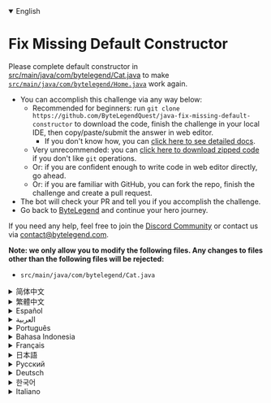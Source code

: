 <details open='true'>
<summary>English</summary>

# Fix Missing Default Constructor

Please complete default constructor in [src/main/java/com/bytelegend/Cat.java](https://github.com/ByteLegendQuest/java-fix-missing-default-constructor/blob/main/src/main/java/com/bytelegend/Cat.java) to make
[`src/main/java/com/bytelegend/Home.java`](https://github.com/ByteLegendQuest/java-fix-missing-default-constructor/blob/main/src/main/java/com/bytelegend/Home.java) work again.

- You can accomplish this challenge via any way below:
  - Recommended for beginners: run `git clone https://github.com/ByteLegendQuest/java-fix-missing-default-constructor` to download the code,
    finish the challenge in your local IDE, then copy/paste/submit the answer in web editor.
    - If you don't know how, you can [click here to see detailed docs](https://github.com/ByteLegendQuest/java-fix-missing-default-constructor/blob/main/docs/en/clone-and-import.md).
  - Very unrecommended: you can [click here to download zipped code](https://codeload.github.com/ByteLegendQuest/java-fix-missing-default-constructor/zip/refs/heads/main) if you don't like `git` operations.
  - Or: if you are confident enough to write code in web editor directly, go ahead.
  - Or: if you are familiar with GitHub, you can fork the repo, finish the challenge and create a pull request.
- The bot will check your PR and tell you if you accomplish the challenge.
- Go back to [ByteLegend](https://bytelegend.com) and continue your hero journey.

If you need any help, feel free to join the [Discord Community](https://discord.gg/35RreUUGWt) or contact us via [contact@bytelegend.com](mailto:contact@bytelegend.com).

**Note: we only allow you to modify the following files.
Any changes to files other than the following files will be rejected:**

- `src/main/java/com/bytelegend/Cat.java`
</details>
<details>
<summary>简体中文</summary>

# 修复丢失的<ruby>默认构造器<rt>Default Constructor</rt></ruby>

请补全[src/main/java/com/bytelegend/Cat.java](https://github.com/ByteLegendQuest/java-fix-missing-default-constructor/blob/main/src/main/java/com/bytelegend/Cat.java)中的默认构造器，使得[`src/main/java/com/bytelegend/Home.java`](https://github.com/ByteLegendQuest/java-fix-missing-default-constructor/blob/main/src/main/java/com/bytelegend/Home.java)
能够正常运行。

- 你可以使用以下任意一种方法完成挑战：
  - 初学者推荐：运行`git clone https://git.bytelegend.com/ByteLegendQuest/java-fix-missing-default-constructor`将代码下载到本地，在本地使用IDE调试完成后复制到网页编辑器里提交。
    - 如果你不知道怎么做，可以点击[这里查看详细文档](https://github.com/ByteLegendQuest/java-fix-missing-default-constructor/blob/main/docs/zh_hans/clone-and-import.md)。
  - 非常不推荐：如果你实在不喜欢`git`命令行操作，你可以[点击这里直接下载打包好的代码](https://ghcodeload.bytelegend.com/ByteLegendQuest/java-fix-missing-default-constructor/zip/refs/heads/main)。
  - 或者：如果你非常自信不需要下载代码到本地调试，可以使用网页编辑器直接提交。
  - 或者：如果你对GitHub非常熟悉，你可以fork仓库、完成挑战后，创建一个Pull Request。
- 机器人将会检查你的答案，告诉你你是否通过了挑战。
- 回到[字节传说](https://bytelegend.com)，然后继续你的英雄旅程。

如果你需要任何帮助，欢迎加入官方玩家QQ群（在[首页](https://bytelegend.com)右下角的`联系 & 关于`菜单里可以找到入群方式）或者[Discord社区](https://discord.gg/35RreUUGWt)，或email至[contact@bytelegend.com](mailto:contact@bytelegend.com)。

**注意：我们只允许您修改以下文件，任何对其他文件的修改都会被拒绝：**

- `src/main/java/com/bytelegend/Cat.java`
</details>
<details>
<summary>繁體中文</summary>

<h1>修復缺少的默認構造函數</h1><p>請完成<a href="https://github.com/ByteLegendQuest/java-fix-missing-default-constructor/blob/main/src/main/java/com/bytelegend/Cat.java" target="_blank">src/main/java/com/bytelegend/Cat.java</a>中的默認構造函數，以使<a href="https://github.com/ByteLegendQuest/java-fix-missing-default-constructor/blob/main/src/main/java/com/bytelegend/Home.java" target="_blank"><code class="notranslate">src/main/java/com/bytelegend/Home.java</code></a>再次工作。</p><ul><li>您可以通過以下任何方式完成此挑戰：<ul><li>推薦給初學者：運行<code class="notranslate">git clone https://github.com/ByteLegendQuest/java-fix-missing-default-constructor</code>下載代碼，在本地 IDE 中完成挑戰，然後在網頁編輯器中復制/粘貼/提交答案.<ul><li>如果您不知道如何操作，可以<a href="https://github.com/ByteLegendQuest/java-fix-missing-default-constructor/blob/main/docs/en/clone-and-import.md" target="_blank">單擊此處查看詳細文檔</a>。</li></ul></li><li>非常不推薦：如果你不喜歡<code class="notranslate">git</code>操作，可以<a href="https://codeload.github.com/ByteLegendQuest/java-fix-missing-default-constructor/zip/refs/heads/main" target="_blank">點擊這裡下載壓縮代碼</a>。</li><li>或者：如果您有足夠的信心直接在 Web 編輯器中編寫代碼，請繼續。</li><li>或者：如果您熟悉 GitHub，您可以分叉存儲庫，完成挑戰並創建拉取請求。</li></ul></li><li>機器人會檢查你的 PR 並告訴你是否完成了挑戰。</li><li>回到<a href="https://bytelegend.com" target="_blank">ByteLegend</a>繼續你的英雄之旅。</li></ul><p>如果您需要任何幫助，請隨時加入<a href="https://discord.gg/35RreUUGWt" target="_blank">Discord 社區</a>或通過<a href="mailto:contact@bytelegend.com" target="_blank">contact@bytelegend.com</a>聯繫我們。</p><p><strong>注意：我們只允許您修改以下文件。對以下文件以外的文件的任何更改都將被拒絕：</strong></p><ul><li> <code class="notranslate">src/main/java/com/bytelegend/Cat.java</code></li></ul></details>
<details>
<summary>Español</summary>

<h1>Arreglar el constructor predeterminado faltante</h1><p> Complete el constructor predeterminado en <a href="https://github.com/ByteLegendQuest/java-fix-missing-default-constructor/blob/main/src/main/java/com/bytelegend/Cat.java" target="_blank">src/main/java/com/bytelegend/Cat.java</a> para que <a href="https://github.com/ByteLegendQuest/java-fix-missing-default-constructor/blob/main/src/main/java/com/bytelegend/Home.java" target="_blank"><code class="notranslate">src/main/java/com/bytelegend/Home.java</code></a> vuelva a funcionar.</p><ul><li> Puede lograr este desafío de cualquier manera a continuación:<ul><li> Recomendado para principiantes: ejecute <code class="notranslate">git clone https://github.com/ByteLegendQuest/java-fix-missing-default-constructor</code> para descargar el código, finalice el desafío en su IDE local, luego copie/pegue/envíe la respuesta en el editor web .<ul><li> Si no sabe cómo hacerlo, puede <a href="https://github.com/ByteLegendQuest/java-fix-missing-default-constructor/blob/main/docs/en/clone-and-import.md" target="_blank">hacer clic aquí para ver los documentos detallados</a> .</li></ul></li><li> Muy poco recomendado: puede <a href="https://codeload.github.com/ByteLegendQuest/java-fix-missing-default-constructor/zip/refs/heads/main" target="_blank">hacer clic aquí para descargar el código comprimido</a> si no le gustan las operaciones de <code class="notranslate">git</code> .</li><li> O: si tiene la confianza suficiente para escribir código en el editor web directamente, adelante.</li><li> O: si está familiarizado con GitHub, puede bifurcar el repositorio, finalizar el desafío y crear una solicitud de incorporación de cambios.</li></ul></li><li> El bot verificará tu PR y te dirá si logras el desafío.</li><li> Regrese a <a href="https://bytelegend.com" target="_blank">ByteLegend</a> y continúe su viaje de héroe.</li></ul><p> Si necesita ayuda, no dude en unirse a la <a href="https://discord.gg/35RreUUGWt" target="_blank">comunidad de Discord</a> o contáctenos a través de <a href="mailto:contact@bytelegend.com" target="_blank">contact@bytelegend.com</a> .</p><p> <strong>Nota: solo le permitimos modificar los siguientes archivos. Cualquier cambio en los archivos que no sean los siguientes archivos será rechazado:</strong></p><ul><li> <code class="notranslate">src/main/java/com/bytelegend/Cat.java</code></li></ul></details>
<details>
<summary>العربية</summary>

<h1 style=";text-align:right;direction:rtl">إصلاح مفقود المُنشئ الافتراضي</h1><p style=";text-align:right;direction:rtl"> يُرجى إكمال المُنشئ الافتراضي في <a href="https://github.com/ByteLegendQuest/java-fix-missing-default-constructor/blob/main/src/main/java/com/bytelegend/Cat.java" target="_blank">src / main / java / com / bytelegend / Cat.java</a> لجعل <a href="https://github.com/ByteLegendQuest/java-fix-missing-default-constructor/blob/main/src/main/java/com/bytelegend/Home.java" target="_blank"><code class="notranslate">src/main/java/com/bytelegend/Home.java</code></a> تعمل مرة أخرى.</p><ul style=";text-align:right;direction:rtl"><li style=";text-align:right;direction:rtl"> يمكنك إنجاز هذا التحدي بأي طريقة أدناه:<ul style=";text-align:right;direction:rtl"><li style=";text-align:right;direction:rtl"> موصى به للمبتدئين: قم بتشغيل <code class="notranslate">git clone https://github.com/ByteLegendQuest/java-fix-missing-default-constructor</code> لتنزيل الكود ، وإنهاء التحدي في IDE المحلي الخاص بك ، ثم نسخ / لصق / إرسال الإجابة في محرر الويب .<ul style=";text-align:right;direction:rtl"><li style=";text-align:right;direction:rtl"> إذا كنت لا تعرف كيف يمكنك <a href="https://github.com/ByteLegendQuest/java-fix-missing-default-constructor/blob/main/docs/en/clone-and-import.md" target="_blank">النقر هنا لمشاهدة المستندات التفصيلية</a> .</li></ul></li><li style=";text-align:right;direction:rtl"> غير موصى به على الإطلاق: يمكنك <a href="https://codeload.github.com/ByteLegendQuest/java-fix-missing-default-constructor/zip/refs/heads/main" target="_blank">النقر هنا لتنزيل رمز مضغوط</a> إذا كنت لا تحب عمليات <code class="notranslate">git</code> .</li><li style=";text-align:right;direction:rtl"> أو: إذا كنت واثقًا بدرجة كافية لكتابة التعليمات البرمجية في محرر الويب مباشرةً ، فابدأ.</li><li style=";text-align:right;direction:rtl"> أو: إذا كنت معتادًا على GitHub ، فيمكنك تفرع الريبو وإنهاء التحدي وإنشاء طلب سحب.</li></ul></li><li style=";text-align:right;direction:rtl"> سيتحقق الروبوت من العلاقات العامة الخاصة بك ويخبرك إذا أنجزت التحدي.</li><li style=";text-align:right;direction:rtl"> ارجع إلى <a href="https://bytelegend.com" target="_blank">ByteLegend وتابع</a> رحلة بطلك.</li></ul><p style=";text-align:right;direction:rtl"> إذا كنت بحاجة إلى أي مساعدة ، فلا تتردد في الانضمام إلى <a href="https://discord.gg/35RreUUGWt" target="_blank">مجتمع Discord</a> أو الاتصال بنا عبر <a href="mailto:contact@bytelegend.com" target="_blank">contact@bytelegend.com</a> .</p><p style=";text-align:right;direction:rtl"> <strong>ملاحظة: نسمح لك فقط بتعديل الملفات التالية. سيتم رفض أي تغييرات يتم إجراؤها على الملفات بخلاف الملفات التالية:</strong></p><ul style=";text-align:right;direction:rtl"><li style=";text-align:right;direction:rtl"> <code class="notranslate">src/main/java/com/bytelegend/Cat.java</code></li></ul></details>
<details>
<summary>Português</summary>

<h1>Corrigir construtor padrão ausente</h1><p> Por favor, complete o construtor padrão em <a href="https://github.com/ByteLegendQuest/java-fix-missing-default-constructor/blob/main/src/main/java/com/bytelegend/Cat.java" target="_blank">src/main/java/com/bytelegend/Cat.java</a> para fazer <a href="https://github.com/ByteLegendQuest/java-fix-missing-default-constructor/blob/main/src/main/java/com/bytelegend/Home.java" target="_blank"><code class="notranslate">src/main/java/com/bytelegend/Home.java</code></a> funcionar novamente.</p><ul><li> Você pode realizar este desafio de qualquer maneira abaixo:<ul><li> Recomendado para iniciantes: execute <code class="notranslate">git clone https://github.com/ByteLegendQuest/java-fix-missing-default-constructor</code> para baixar o código, termine o desafio em seu IDE local e copie/cole/envie a resposta no editor da web .<ul><li> Se você não sabe como, você pode <a href="https://github.com/ByteLegendQuest/java-fix-missing-default-constructor/blob/main/docs/en/clone-and-import.md" target="_blank">clicar aqui para ver documentos detalhados</a> .</li></ul></li><li> Muito não recomendado: você pode <a href="https://codeload.github.com/ByteLegendQuest/java-fix-missing-default-constructor/zip/refs/heads/main" target="_blank">clicar aqui para baixar o código zipado</a> se não gostar das operações do <code class="notranslate">git</code> .</li><li> Ou: se você estiver confiante o suficiente para escrever código diretamente no editor da web, vá em frente.</li><li> Ou: se você estiver familiarizado com o GitHub, você pode bifurcar o repositório, terminar o desafio e criar uma solicitação de pull.</li></ul></li><li> O bot verificará seu PR e informará se você cumprir o desafio.</li><li> Volte para <a href="https://bytelegend.com" target="_blank">ByteLegend</a> e continue sua jornada de herói.</li></ul><p> Se precisar de ajuda, sinta-se à vontade para se juntar à <a href="https://discord.gg/35RreUUGWt" target="_blank">Comunidade Discord</a> ou entre em contato conosco via <a href="mailto:contact@bytelegend.com" target="_blank">contact@bytelegend.com</a> .</p><p> <strong>Nota: só permitimos que você modifique os seguintes arquivos. Quaisquer alterações em arquivos que não sejam os arquivos a seguir serão rejeitadas:</strong></p><ul><li> <code class="notranslate">src/main/java/com/bytelegend/Cat.java</code></li></ul></details>
<details>
<summary>Bahasa Indonesia</summary>

<h1>Perbaiki Konstruktor Default yang Hilang</h1><p> Harap lengkapi konstruktor default di <a href="https://github.com/ByteLegendQuest/java-fix-missing-default-constructor/blob/main/src/main/java/com/bytelegend/Cat.java" target="_blank">src/main/java/com/bytelegend/Cat.java</a> untuk membuat <a href="https://github.com/ByteLegendQuest/java-fix-missing-default-constructor/blob/main/src/main/java/com/bytelegend/Home.java" target="_blank"><code class="notranslate">src/main/java/com/bytelegend/Home.java</code></a> berfungsi kembali.</p><ul><li> Anda dapat menyelesaikan tantangan ini melalui cara apa pun di bawah ini:<ul><li> Direkomendasikan untuk pemula: jalankan <code class="notranslate">git clone https://github.com/ByteLegendQuest/java-fix-missing-default-constructor</code> untuk mengunduh kode, selesaikan tantangan di IDE lokal Anda, lalu salin/tempel/kirim jawabannya di editor web .<ul><li> Jika Anda tidak tahu caranya, Anda dapat <a href="https://github.com/ByteLegendQuest/java-fix-missing-default-constructor/blob/main/docs/en/clone-and-import.md" target="_blank">mengklik di sini untuk melihat dokumen terperinci</a> .</li></ul></li><li> Sangat tidak direkomendasikan: Anda dapat <a href="https://codeload.github.com/ByteLegendQuest/java-fix-missing-default-constructor/zip/refs/heads/main" target="_blank">mengklik di sini untuk mengunduh kode zip</a> jika Anda tidak menyukai operasi <code class="notranslate">git</code> .</li><li> Atau: jika Anda cukup percaya diri untuk menulis kode di editor web secara langsung, silakan.</li><li> Atau: jika Anda terbiasa dengan GitHub, Anda dapat melakukan fork repo, menyelesaikan tantangan, dan membuat permintaan tarik.</li></ul></li><li> Bot akan memeriksa PR Anda dan memberi tahu Anda jika Anda menyelesaikan tantangan.</li><li> Kembali ke <a href="https://bytelegend.com" target="_blank">ByteLegend</a> dan lanjutkan perjalanan pahlawan Anda.</li></ul><p> Jika Anda memerlukan bantuan, jangan ragu untuk bergabung dengan <a href="https://discord.gg/35RreUUGWt" target="_blank">Komunitas Discord</a> atau hubungi kami melalui <a href="mailto:contact@bytelegend.com" target="_blank">contact@bytelegend.com</a> .</p><p> <strong>Catatan: kami hanya mengizinkan Anda untuk mengubah file berikut. Setiap perubahan pada file selain file berikut akan ditolak:</strong></p><ul><li> <code class="notranslate">src/main/java/com/bytelegend/Cat.java</code></li></ul></details>
<details>
<summary>Français</summary>

<h1>Correction du constructeur par défaut manquant</h1><p> Veuillez compléter le constructeur par défaut dans <a href="https://github.com/ByteLegendQuest/java-fix-missing-default-constructor/blob/main/src/main/java/com/bytelegend/Cat.java" target="_blank">src/main/java/com/bytelegend/Cat.java</a> pour que <a href="https://github.com/ByteLegendQuest/java-fix-missing-default-constructor/blob/main/src/main/java/com/bytelegend/Home.java" target="_blank"><code class="notranslate">src/main/java/com/bytelegend/Home.java</code></a> fonctionne à nouveau.</p><ul><li> Vous pouvez accomplir ce défi de n&#39;importe quelle manière ci-dessous:<ul><li> Recommandé pour les débutants : exécutez <code class="notranslate">git clone https://github.com/ByteLegendQuest/java-fix-missing-default-constructor</code> pour télécharger le code, terminez le défi dans votre IDE local, puis copiez/collez/soumettez la réponse dans l&#39;éditeur Web .<ul><li> Si vous ne savez pas comment faire, vous pouvez <a href="https://github.com/ByteLegendQuest/java-fix-missing-default-constructor/blob/main/docs/en/clone-and-import.md" target="_blank">cliquer ici pour voir la documentation détaillée</a> .</li></ul></li><li> Très déconseillé : vous pouvez <a href="https://codeload.github.com/ByteLegendQuest/java-fix-missing-default-constructor/zip/refs/heads/main" target="_blank">cliquer ici pour télécharger le code compressé</a> si vous n&#39;aimez pas les opérations <code class="notranslate">git</code> .</li><li> Ou : si vous êtes suffisamment confiant pour écrire du code directement dans l&#39;éditeur Web, continuez.</li><li> Ou : si vous êtes familier avec GitHub, vous pouvez bifurquer le dépôt, terminer le défi et créer une demande d&#39;extraction.</li></ul></li><li> Le bot vérifiera votre PR et vous dira si vous accomplissez le défi.</li><li> Retournez à <a href="https://bytelegend.com" target="_blank">ByteLegend</a> et continuez votre voyage de héros.</li></ul><p> Si vous avez besoin d&#39;aide, n&#39;hésitez pas à rejoindre la <a href="https://discord.gg/35RreUUGWt" target="_blank">communauté Discord</a> ou à nous contacter via <a href="mailto:contact@bytelegend.com" target="_blank">contact@bytelegend.com</a> .</p><p> <strong>Remarque : nous vous autorisons uniquement à modifier les fichiers suivants. Toute modification de fichiers autres que les fichiers suivants sera rejetée :</strong></p><ul><li> <code class="notranslate">src/main/java/com/bytelegend/Cat.java</code></li></ul></details>
<details>
<summary>日本語</summary>

<h1>欠落しているデフォルトコンストラクターを修正</h1><p><a href="https://github.com/ByteLegendQuest/java-fix-missing-default-constructor/blob/main/src/main/java/com/bytelegend/Cat.java" target="_blank">src / main / java / com / bytelegend / Home.java</a>を再び機能させるには、 <a href="https://github.com/ByteLegendQuest/java-fix-missing-default-constructor/blob/main/src/main/java/com/bytelegend/Home.java" target="_blank"><code class="notranslate">src/main/java/com/bytelegend/Home.java</code></a>のデフォルトコンストラクタを完了してください。</p><ul><li>この課題は、以下のいずれかの方法で達成できます。<ul><li>初心者に推奨： <code class="notranslate">git clone https://github.com/ByteLegendQuest/java-fix-missing-default-constructor</code>を実行してコードをダウンロードし、ローカルIDEでチャレンジを終了してから、Webエディターで回答をコピー/貼り付け/送信します。<ul><li>方法がわからない場合は、 <a href="https://github.com/ByteLegendQuest/java-fix-missing-default-constructor/blob/main/docs/en/clone-and-import.md" target="_blank">ここをクリックして詳細なドキュメントを参照してください</a>。</li></ul></li><li>非常に推奨されていません<code class="notranslate">git</code>操作が気に入らない場合は、 <a href="https://codeload.github.com/ByteLegendQuest/java-fix-missing-default-constructor/zip/refs/heads/main" target="_blank">ここをクリックしてzipコードをダウンロード</a>できます。</li><li>または：Webエディターで直接コードを記述できる自信がある場合は、先に進んでください。</li><li>または：GitHubに精通している場合は、リポジトリをフォークしてチャレンジを終了し、プルリクエストを作成できます。</li></ul></li><li>ボットはPRをチェックし、チャレンジを達成したかどうかを通知します。</li><li> <a href="https://bytelegend.com" target="_blank">ByteLegend</a>に戻り、ヒーローの旅を続けてください。</li></ul><p>ヘルプが必要な場合は、 <a href="https://discord.gg/35RreUUGWt" target="_blank">Discordコミュニティ</a>に参加するか、contact <a href="mailto:contact@bytelegend.com" target="_blank">@ bytelegend.com</a>からお問い合わせください。</p><p><strong>注：変更できるのは次のファイルのみです。次のファイル以外のファイルへの変更は拒否されます。</strong></p><ul><li> <code class="notranslate">src/main/java/com/bytelegend/Cat.java</code></li></ul></details>
<details>
<summary>Русский</summary>

<h1>Исправить отсутствующий конструктор по умолчанию</h1><p> Пожалуйста, заполните конструктор по умолчанию в <a href="https://github.com/ByteLegendQuest/java-fix-missing-default-constructor/blob/main/src/main/java/com/bytelegend/Cat.java" target="_blank">src/main/java/com/bytelegend/Cat.java</a> , чтобы <a href="https://github.com/ByteLegendQuest/java-fix-missing-default-constructor/blob/main/src/main/java/com/bytelegend/Home.java" target="_blank"><code class="notranslate">src/main/java/com/bytelegend/Home.java</code></a> снова заработал.</p><ul><li> Вы можете выполнить эту задачу любым способом, указанным ниже:<ul><li> Рекомендуется для начинающих: запустите <code class="notranslate">git clone https://github.com/ByteLegendQuest/java-fix-missing-default-constructor</code> , чтобы загрузить код, завершите задание в локальной среде IDE, затем скопируйте/вставьте/отправьте ответ в веб-редакторе. .<ul><li> Если вы не знаете, как это сделать, вы можете <a href="https://github.com/ByteLegendQuest/java-fix-missing-default-constructor/blob/main/docs/en/clone-and-import.md" target="_blank">щелкнуть здесь, чтобы просмотреть подробную документацию</a> .</li></ul></li><li> Крайне не рекомендуется: вы можете <a href="https://codeload.github.com/ByteLegendQuest/java-fix-missing-default-constructor/zip/refs/heads/main" target="_blank">нажать здесь, чтобы загрузить заархивированный код</a> , если вам не нравятся операции <code class="notranslate">git</code> .</li><li> Или: если вы достаточно уверены, чтобы писать код напрямую в веб-редакторе, вперед.</li><li> Или: если вы знакомы с GitHub, вы можете разветвить репозиторий, выполнить задание и создать запрос на включение.</li></ul></li><li> Бот проверит ваш PR и сообщит, выполнили ли вы задание.</li><li> Вернитесь в <a href="https://bytelegend.com" target="_blank">ByteLegend</a> и продолжайте свое героическое путешествие.</li></ul><p> Если вам нужна помощь, присоединяйтесь к <a href="https://discord.gg/35RreUUGWt" target="_blank">сообществу Discord</a> или свяжитесь с нами по <a href="mailto:contact@bytelegend.com" target="_blank">адресу contact@bytelegend.com</a> .</p><p> <strong>Примечание: мы разрешаем вам изменять только следующие файлы. Любые изменения в файлах, кроме следующих файлов, будут отклонены:</strong></p><ul><li> <code class="notranslate">src/main/java/com/bytelegend/Cat.java</code></li></ul></details>
<details>
<summary>Deutsch</summary>

<h1>Korrigieren Sie den fehlenden Standardkonstruktor</h1><p> Bitte vervollständigen Sie den Standardkonstruktor in <a href="https://github.com/ByteLegendQuest/java-fix-missing-default-constructor/blob/main/src/main/java/com/bytelegend/Cat.java" target="_blank">src/main/java/com/bytelegend/Cat.java</a> , damit <a href="https://github.com/ByteLegendQuest/java-fix-missing-default-constructor/blob/main/src/main/java/com/bytelegend/Home.java" target="_blank"><code class="notranslate">src/main/java/com/bytelegend/Home.java</code></a> wieder funktioniert.</p><ul><li> Sie können diese Herausforderung auf eine der folgenden Arten meistern:<ul><li> Empfohlen für Anfänger: Führen Sie <code class="notranslate">git clone https://github.com/ByteLegendQuest/java-fix-missing-default-constructor</code> aus, um den Code herunterzuladen, beenden Sie die Herausforderung in Ihrer lokalen IDE und kopieren/fügen Sie dann die Antwort im Web-Editor ein/übermitteln Sie sie .<ul><li> Wenn Sie nicht wissen, wie, können <a href="https://github.com/ByteLegendQuest/java-fix-missing-default-constructor/blob/main/docs/en/clone-and-import.md" target="_blank">Sie hier klicken, um detaillierte Dokumente anzuzeigen</a> .</li></ul></li><li> Sehr nicht zu empfehlen: Sie können <a href="https://codeload.github.com/ByteLegendQuest/java-fix-missing-default-constructor/zip/refs/heads/main" target="_blank">hier klicken, um den gezippten Code herunterzuladen,</a> wenn Sie <code class="notranslate">git</code> -Operationen nicht mögen.</li><li> Oder: Wenn Sie sicher genug sind, Code direkt im Web-Editor zu schreiben, fahren Sie fort.</li><li> Oder: Wenn Sie sich mit GitHub auskennen, können Sie das Repo forken, die Challenge beenden und einen Pull-Request erstellen.</li></ul></li><li> Der Bot überprüft Ihre PR und teilt Ihnen mit, ob Sie die Herausforderung meistern.</li><li> Gehen Sie zurück zu <a href="https://bytelegend.com" target="_blank">ByteLegend</a> und setzen Sie Ihre Heldenreise fort.</li></ul><p> Wenn Sie Hilfe benötigen, können Sie sich gerne der <a href="https://discord.gg/35RreUUGWt" target="_blank">Discord Community</a> anschließen oder uns über <a href="mailto:contact@bytelegend.com" target="_blank">contact@bytelegend.com kontaktieren</a> .</p><p> <strong>Hinweis: Wir erlauben Ihnen nur, die folgenden Dateien zu ändern. Alle Änderungen an anderen Dateien als den folgenden Dateien werden abgelehnt:</strong></p><ul><li> <code class="notranslate">src/main/java/com/bytelegend/Cat.java</code></li></ul></details>
<details>
<summary>한국어</summary>

<h1>누락된 기본 생성자 수정</h1><p> <a href="https://github.com/ByteLegendQuest/java-fix-missing-default-constructor/blob/main/src/main/java/com/bytelegend/Cat.java" target="_blank">src/main/java/com</a> /bytelegend/Home.java가 다시 작동하도록 <a href="https://github.com/ByteLegendQuest/java-fix-missing-default-constructor/blob/main/src/main/java/com/bytelegend/Home.java" target="_blank"><code class="notranslate">src/main/java/com/bytelegend/Home.java</code></a> 에서 기본 생성자를 완성하십시오.</p><ul><li> 아래 방법을 통해 이 챌린지를 완료할 수 있습니다.<ul><li> 초보자를 위한 권장 사항: <code class="notranslate">git clone https://github.com/ByteLegendQuest/java-fix-missing-default-constructor</code> 를 실행하여 코드를 다운로드하고 로컬 IDE에서 챌린지를 완료한 다음 웹 편집기에서 답변을 복사/붙여넣기/제출합니다. .<ul><li> 방법을 모르는 경우 <a href="https://github.com/ByteLegendQuest/java-fix-missing-default-constructor/blob/main/docs/en/clone-and-import.md" target="_blank">여기를 클릭하여 자세한 문서를 볼</a> 수 있습니다.</li></ul></li><li> 매우 권장하지 않음: <code class="notranslate">git</code> 작업이 마음에 들지 않으면 <a href="https://codeload.github.com/ByteLegendQuest/java-fix-missing-default-constructor/zip/refs/heads/main" target="_blank">여기를 클릭하여 압축 코드를 다운로드</a> 할 수 있습니다.</li><li> 또는 웹 편집기에서 직접 코드를 작성할 만큼 자신이 있다면 계속 진행하십시오.</li><li> 또는 GitHub에 익숙하다면 리포지토리를 분기하고 챌린지를 완료하고 풀 요청을 생성할 수 있습니다.</li></ul></li><li> 봇은 PR을 확인하고 도전 과제를 달성했는지 알려줍니다.</li><li> <a href="https://bytelegend.com" target="_blank">ByteLegend</a> 로 돌아가 영웅 여정을 계속하세요.</li></ul><p> 도움이 필요하면 언제든지 <a href="https://discord.gg/35RreUUGWt" target="_blank">Discord 커뮤니티</a> 에 가입하거나 <a href="mailto:contact@bytelegend.com" target="_blank">contact@bytelegend.com</a> 을 통해 문의하세요.</p><p> <strong>참고: 다음 파일만 수정할 수 있습니다. 다음 파일 이외의 파일에 대한 변경 사항은 거부됩니다.</strong></p><ul><li> <code class="notranslate">src/main/java/com/bytelegend/Cat.java</code></li></ul></details>
<details>
<summary>Italiano</summary>

<h1>Correzione del costruttore predefinito mancante</h1><p> Completa il costruttore predefinito in <a href="https://github.com/ByteLegendQuest/java-fix-missing-default-constructor/blob/main/src/main/java/com/bytelegend/Cat.java" target="_blank">src/main/java/com/bytelegend/Cat.java</a> per far funzionare di nuovo <a href="https://github.com/ByteLegendQuest/java-fix-missing-default-constructor/blob/main/src/main/java/com/bytelegend/Home.java" target="_blank"><code class="notranslate">src/main/java/com/bytelegend/Home.java</code></a> .</p><ul><li> Puoi portare a termine questa sfida in qualsiasi modo di seguito:<ul><li> Consigliato per i principianti: esegui <code class="notranslate">git clone https://github.com/ByteLegendQuest/java-fix-missing-default-constructor</code> per scaricare il codice, completa la sfida nel tuo IDE locale, quindi copia/incolla/invia la risposta nell&#39;editor web .<ul><li> Se non sai come fare, puoi fare <a href="https://github.com/ByteLegendQuest/java-fix-missing-default-constructor/blob/main/docs/en/clone-and-import.md" target="_blank">clic qui per visualizzare i documenti dettagliati</a> .</li></ul></li><li> Molto sconsigliato: puoi fare <a href="https://codeload.github.com/ByteLegendQuest/java-fix-missing-default-constructor/zip/refs/heads/main" target="_blank">clic qui per scaricare il codice zippato</a> se non ti piacciono le operazioni <code class="notranslate">git</code> .</li><li> Oppure: se sei abbastanza sicuro da scrivere il codice direttamente nell&#39;editor web, vai avanti.</li><li> Oppure: se hai familiarità con GitHub, puoi eseguire il fork del repository, completare la sfida e creare una richiesta pull.</li></ul></li><li> Il bot controllerà il tuo PR e ti dirà se hai superato la sfida.</li><li> Torna a <a href="https://bytelegend.com" target="_blank">ByteLegend</a> e continua il tuo viaggio da eroe.</li></ul><p> Se hai bisogno di aiuto, non esitare a unirti alla <a href="https://discord.gg/35RreUUGWt" target="_blank">community di Discord</a> o contattaci tramite <a href="mailto:contact@bytelegend.com" target="_blank">contact@bytelegend.com</a> .</p><p> <strong>Nota: ti permettiamo solo di modificare i seguenti file. Eventuali modifiche ai file diversi dai seguenti file verranno rifiutate:</strong></p><ul><li> <code class="notranslate">src/main/java/com/bytelegend/Cat.java</code></li></ul></details>